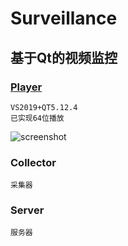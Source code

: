 # Surveillance

## 基于Qt的视频监控

###	[Player](https://github.com/st0ne77/Surveillance/tree/master/Player)
	VS2019+QT5.12.4  
	已实现64位播放
	
![screenshot](https://github.com/st0ne77/Surveillance/tree/master/Player/screenshot.png)
### Collector
	采集器
	
###	Server
	服务器